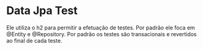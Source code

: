 # Data Jpa Test 

Ele utiliza o h2 para permitir a efetuação de testes. Por padrão ele foca em @Entity e @Repository. Por padrão os testes são transacionais e revertidos ao final de cada teste.
